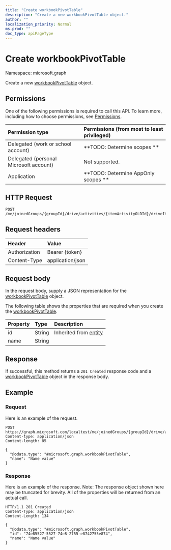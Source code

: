 ```yaml
---
title: "Create workbookPivotTable"
description: "Create a new workbookPivotTable object."
author: ""
localization_priority: Normal
ms.prod: ""
doc_type: apiPageType
---
```


# Create workbookPivotTable

Namespace: microsoft.graph

Create a new [workbookPivotTable](../resources/workbookpivottable.md) object.

## Permissions
One of the following permissions is required to call this API. To learn more, including how to choose permissions, see [Permissions](/concepts/permissions-reference.md).

|Permission type|Permissions (from most to least privileged)|
|:---|:---|
|Delegated (work or school account)|**TODO: Determine scopes **|
|Delegated (personal Microsoft account)|Not supported.|
|Application|**TODO: Determine AppOnly scopes **|

## HTTP Request
<!-- {
  "blockType": "ignored"
}
-->
``` http
POST /me/joinedGroups/{groupId}/drive/activities/{itemActivityOLDId}/driveItem/workbook/names/{workbookNamedItemId}/worksheet/pivotTables
```

## Request headers
|Header|Value|
|:---|:---|
|Authorization|Bearer {token}|
|Content-Type|application/json|

## Request body
In the request body, supply a JSON representation for the [workbookPivotTable](../resources/workbookpivottable.md) object.

The following table shows the properties that are required when you create the [workbookPivotTable](../resources/workbookpivottable.md).

|Property|Type|Description|
|:---|:---|:---|
|id|String| Inherited from [entity](../resources/entity.md)|
|name|String||



## Response
If successful, this method returns a `201 Created` response code and a [workbookPivotTable](../resources/workbookpivottable.md) object in the response body.

## Example

### Request
Here is an example of the request.
<!-- {
  "blockType": "request",
  "name": "create_workbookpivottable_from_"
}
-->
``` http
POST https://graph.microsoft.com/localtest/me/joinedGroups/{groupId}/drive/activities/{itemActivityOLDId}/driveItem/workbook/names/{workbookNamedItemId}/worksheet/pivotTables
Content-type: application/json
Content-length: 85

{
  "@odata.type": "#microsoft.graph.workbookPivotTable",
  "name": "Name value"
}
```

### Response
Here is an example of the response. Note: The response object shown here may be truncated for brevity. All of the properties will be returned from an actual call.
<!-- {
  "blockType": "response",
  "truncated": true,
  "@odata.type": "microsoft.graph.workbookpivottable"
}
-->
``` http
HTTP/1.1 201 Created
Content-Type: application/json
Content-Length: 134

{
  "@odata.type": "#microsoft.graph.workbookPivotTable",
  "id": "74e85527-5527-74e8-2755-e8742755e874",
  "name": "Name value"
}
```

